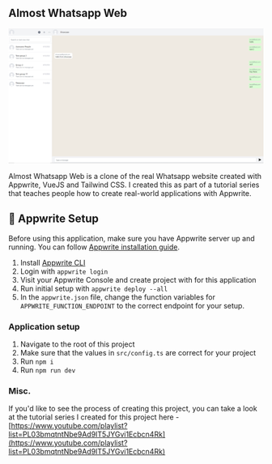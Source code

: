 ## Almost Whatsapp Web

![Product screenshot](/assets/screenshot.PNG "Product screenshot")

Almost Whatsapp Web is a clone of the real Whatsapp website created with Appwrite, VueJS and Tailwind CSS. I created this as part of a tutorial series that teaches people how to create real-world applications with Appwrite.

## 🧰 Appwrite Setup

Before using this application, make sure you have Appwrite server up and running. You can follow [Appwrite installation guide](https://appwrite.io/docs/installation).

1. Install [Appwrite CLI](https://appwrite.io/docs/command-line)
2. Login with `appwrite login`
3. Visit your Appwrite Console and create project with for this application
4. Run initial setup with `appwrite deploy --all`
5. In the `appwrite.json` file, change the function variables for `APPWRITE_FUNCTION_ENDPOINT` to the correct endpoint for your setup.

### Application setup

1. Navigate to the root of this project
2. Make sure that the values in `src/config.ts` are correct for your project
3. Run `npm i`
4. Run `npm run dev`

### Misc.

If you'd like to see the process of creating this project, you can take a look at the tutorial series I created for this project here - [https://www.youtube.com/playlist?list=PL03bmqtntNbe9Ad9IT5JYGvi1Ecbcn4Rk](https://www.youtube.com/playlist?list=PL03bmqtntNbe9Ad9IT5JYGvi1Ecbcn4Rk)
